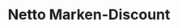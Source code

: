 ---
title: "Netto Marken-Discount"
url: /bocholt/netto-marken-discount-hochfeldstrasse/
shop: Supermarkt
---